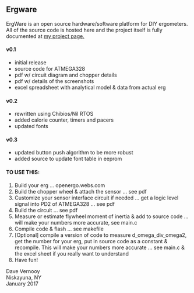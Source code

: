 ## Ergware ##
ErgWare is an open source hardware/software platform for DIY ergometers. All of the source code is hosted here and the project itself is fully documented at [my project page.](https://dvernooy.github.io/projects/ergware)

#### v0.1 ####
- initial release
- source code for ATMEGA328
- pdf w/ circuit diagram and chopper details
- pdf w/ details of the screenshots
- excel spreadsheet with analytical model & data from actual erg

#### v0.2 ####
- rewritten using Chibios/Nil RTOS
- added calorie counter, timers and pacers
- updated fonts

#### v0.3 ####
- updated button push algorithm to be more robust
- added source to update font table in eeprom

#### TO USE THIS: ####
1. Build your erg ... openergo.webs.com
2. Build the chopper wheel & attach the sensor ... see pdf
3. Customize your sensor interface circuit if needed ... get a logic level signal into PD2 of ATMEGA328 ... see pdf
4. Build the circuit ... see pdf
5. Measure or estimate flywheel moment of inertia & add to source code ... will make your numbers more accurate, see main.c
6. Compile code & flash ... see makefile
7. [Optional] compile a version of code to measure d_omega_div_omega2, get the number for your erg, put in source code as a constant & recompile. This will make your numbers more accurate ... see main.c & the excel sheet if you really want to understand
8. Have fun!

  Dave Vernooy  
  Niskayuna, NY    
  January 2017
